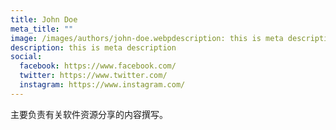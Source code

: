 ```yaml
---
title: John Doe
meta_title: ""
image: /images/authors/john-doe.webpdescription: this is meta description
description: this is meta description
social:
  facebook: https://www.facebook.com/
  twitter: https://www.twitter.com/
  instagram: https://www.instagram.com/
---
```


主要负责有关软件资源分享的内容撰写。
